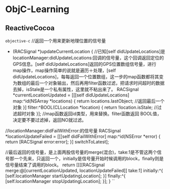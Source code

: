 # ObjC-Learning

## ReactiveCocoa

`objective-c`
//返回一个用来更新地理位置的信号量
- (RACSignal *)updateCurrentLocation
{
//已知[self didUpdateLocations]是locationManager:didUpdateLocations:回调的信号量，这个回调返回定位的GPS信息。[self didUpdateLocations]返回的GPS位置数组信号量，进行map操作，map操作简单的说就是遍历＋处理，[self didUpdateLocations]，每每返回一个位置数组，这一步的map函数都将其变为数组的最后一个对象输出，然后再用filter函数过滤，把请求时间超时的数据去掉，isStale是一个私有属性，这里就不粘出来了。
RACSignal *currentLocationUpdated = [[[self didUpdateLocations] map:^id(NSArray *locations) {
return locations.lastObject; //返回最后一个对象
}] filter:^BOOL(CLLocation *location) {
return !location.isStale; //过滤超时对象
}];
//map函数返回id类型，用来替换。filter函数返回 BOOL值，决定要不要过滤掉，返回NO就过滤。

//locationManager:didFailWithError:的信号量
RACSignal *locationUpdateFailed = [[[self didFailWithError] map:^id(NSError *error) {
return [RACSignal error:error];
}] switchToLatest];

//最后返回的信号量，是上面两股信号量的merge(混合)，take:1是不管这两个信号那一个先来，只返回一个，initially是信号量开始时候调用的block，finally则是信号量结束了调用的block。
return [[[[RACSignal merge:@[currentLocationUpdated, locationUpdateFailed]] take:1] initially:^{
[self.locationManager startUpdatingLocation];
}] finally:^{
[self.locationManager stopUpdatingLocation];
}];
}
``